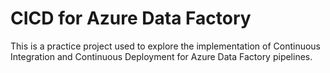# CICD for Azure Data Factory
This is a practice project used to explore the implementation of Continuous Integration and Continuous Deployment for Azure Data Factory pipelines.
